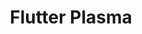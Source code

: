 ---
title: 'Flutter Plasma'
link: 'https://flutterplasma.dev/'
summary: 'Flutter es un framework basado en Dart (bebe de JavaScript) y ronda los dominios de Google.'
tags: ['education', 'ideas']
---